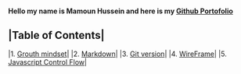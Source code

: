 #### Hello my name is Mamoun Hussein and here is my [Github Portofolio](https://github.com/mamoon100)

|Table of Contents|
-----
|1. [Grouth mindset](Grouth.md)|
|2. [Markdown](markdown.md)|
|3. [Git version](git.md)|
|4. [WireFrame](wireframe.md)|
|5. [Javascript Control Flow](javascript.md)|